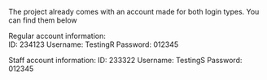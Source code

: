 The project already comes with an account made for both login types. You can find them below

Regular account information:    
ID: 234123
Username: TestingR
Password: 012345

Staff account information:
ID: 233322
Username: TestingS
Password: 012345
